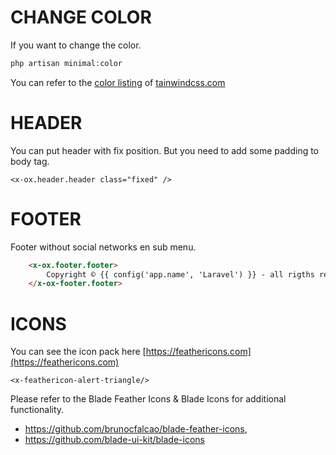 # CHANGE COLOR

If you want to change the color. 

```php
php artisan minimal:color
```

You can refer to the [color listing](https://tailwindcss.com/docs/customizing-colors) of [tainwindcss.com](https://tailwindcss.com)

# HEADER

You can put header with fix position. But you need to add some padding to body tag.

```blade
<x-ox.header.header class="fixed" />
```

# FOOTER

Footer without social networks en sub menu. 

```html
    <x-ox.footer.footer>
        Copyright © {{ config('app.name', 'Laravel') }} - all rigths reserved for <a href="" class="underline">{{ config('app.name', 'Laravel') }}</a>
    </x-ox-footer.footer>    
```

# ICONS

You can see the icon pack here [https://feathericons.com](https://feathericons.com) 

```blade
<x-feathericon-alert-triangle/>
```

Please refer to the Blade Feather Icons & Blade Icons for additional functionality.

- https://github.com/brunocfalcao/blade-feather-icons, 
- https://github.com/blade-ui-kit/blade-icons
